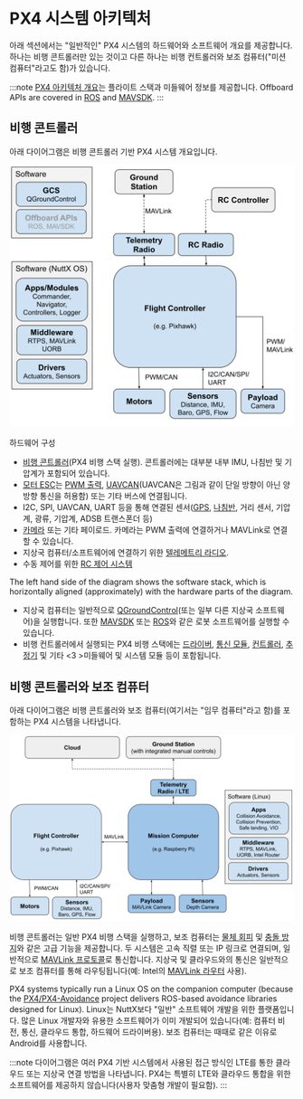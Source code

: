 # PX4 시스템 아키텍처

아래 섹션에서는 "일반적인" PX4 시스템의 하드웨어와 소프트웨어 개요를 제공합니다. 하나는 비행 콘트롤러만 있는 것이고 다른 하나는 비행 컨트롤러와 보조 컴퓨터("미션 컴퓨터"라고도 함)가 있습니다.

:::note
[PX4 아키텍처 개요](../concept/architecture.md)는 플라이트 스택과 미들웨어 정보를 제공합니다. Offboard APIs are covered in [ROS](../ros/README.md) and [MAVSDK](https://mavsdk.mavlink.io/main/en/).
:::


## 비행 콘트롤러

아래 다이어그램은 비행 콘트롤러 기반 PX4 시스템 개요입니다.

![PX4 아키텍처 - FC 전용 시스템](../../assets/diagrams/px4_arch_fc.svg)

<!-- Source for drawing: https://docs.google.com/drawings/d/1_2n43WrbkWTs1kz0w0avVEeebJbfTj5SSqvCmvSOBdU/edit -->

하드웨어 구성
- [비행 콘트롤러](../flight_controller/README.md)(PX4 비행 스택 실행). 콘트롤러에는 대부분 내부 IMU, 나침반 및 기압계가 포함되어 있습니다.
- [모터 ESC](../peripherals/esc_motors.md)는 [PWM 출력](../peripherals/pwm_escs_and_servo.md), [UAVCAN](../peripherals/uavcan_escs.md)(UAVCAN은 그림과 같이 단일 방향이 아닌 양방향 통신을 허용함) 또는 기타 버스에 연결됩니다.
- I2C, SPI, UAVCAN, UART 등을 통해 연결된 센서([GPS](../gps_compass/README.md), [나침반](../gps_compass/README.md), 거리 센서, 기압계, 광류, 기압계, ADSB 트랜스폰더 등)
- [카메라](../peripherals/camera.md) 또는 기타 페이로드. 카메라는 PWM 출력에 연결하거나 MAVLink로 연결할 수 있습니다.
- 지상국 컴퓨터/소프트웨어에 연결하기 위한 [텔레메트리 라디오](../telemetry/README.md).
- 수동 제어를 위한 [RC 제어 시스템](../getting_started/rc_transmitter_receiver.md)

The left hand side of the diagram shows the software stack, which is horizontally aligned (approximately) with the hardware parts of the diagram.
- 지상국 컴퓨터는 일반적으로 [QGroundControl](../getting_started/px4_basic_concepts.md#qgroundcontrol)(또는 일부 다른 지상국 소프트웨어)을 실행합니다. 또한 [MAVSDK](https://mavsdk.mavlink.io/) 또는 [ROS](../ros/README.md)와 같은 로봇 소프트웨어를 실행할 수 있습니다.
- 비행 컨트롤러에서 실행되는 PX4 비행 스택에는 [드라이버](../modules/modules_driver.md), [통신 모듈](../modules/modules_communication.md), [컨트롤러](../modules/modules_controller.md), [추정기](../modules/modules_controller.md) 및 기타 <3 >미들웨어 및 시스템 모듈</a> 등이 포함됩니다.


## 비행 콘트롤러와 보조 컴퓨터

아래 다이어그램은 비행 콘트롤러와 보조 컴퓨터(여기서는 "임무 컴퓨터"라고 함)를 포함하는 PX4 시스템을 나타냅니다.

![PX4 아키텍처 - FC + 보조 컴퓨터](../../assets/diagrams/px4_arch_fc_companion.svg)

<!-- source for drawing: https://docs.google.com/drawings/d/1zFtvA_B-BmfmxFmAd-XIvAZ-jRqOydj0aBtqSolBcqI/edit -->

비행 콘트롤러는 일반 PX4 비행 스택을 실행하고, 보조 컴퓨터는 [물체 회피](../computer_vision/obstacle_avoidance.md) 및 [충돌 방지](../computer_vision/collision_prevention.md)와 같은 고급 기능을 제공합니다. 두 시스템은 고속 직렬 또는 IP 링크로 연결되며, 일반적으로 [MAVLink 프로토콜](https://mavlink.io/en/)로 통신합니다. 지상국 및 클라우드와의 통신은 일반적으로 보조 컴퓨터를 통해 라우팅됩니다(예: Intel의 [MAVLink 라우터](https://github.com/mavlink-router/mavlink-router) 사용).

PX4 systems typically run a Linux OS on the companion computer (because the [PX4/PX4-Avoidance](https://github.com/PX4/PX4-Avoidance) project delivers ROS-based avoidance libraries designed for Linux). Linux는 NuttX보다 "일반" 소프트웨어 개발을 위한 플랫폼입니다. 많은 Linux 개발자와 유용한 소프트웨어가 이미 개발되어 있습니다(예: 컴퓨터 비전, 통신, 클라우드 통합, 하드웨어 드라이버용). 보조 컴퓨터는 때때로 같은 이유로 Android를 사용합니다.

:::note
다이어그램은 여러 PX4 기반 시스템에서 사용된 접근 방식인 LTE를 통한 클라우드 또는 지상국 연결 방법을 나타냅니다.
PX4는 특별히 LTE와 클라우드 통합을 위한 소프트웨어를 제공하지 않습니다(사용자 맞춤형 개발이 필요함). 
:::

